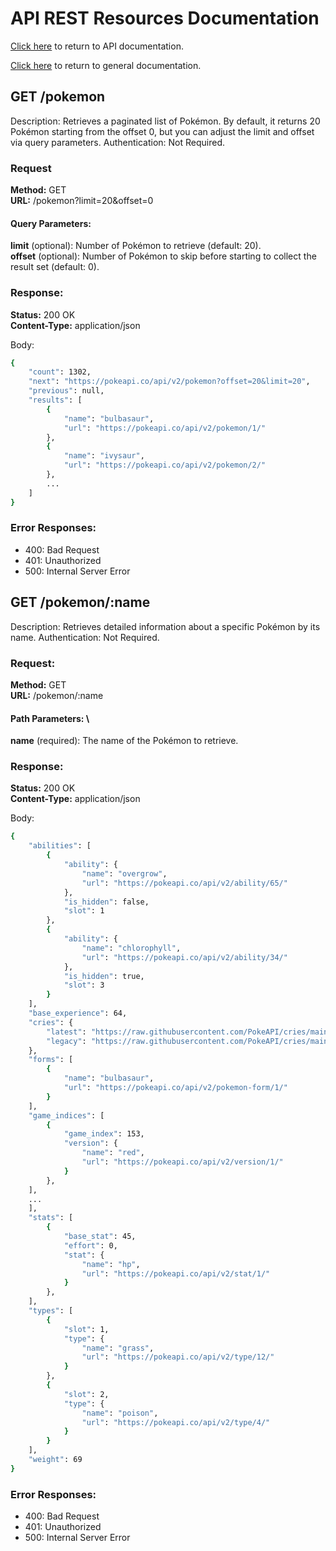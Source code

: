 # API REST Resources Documentation

[Click here](../README.md) to return to API documentation.

[Click here](../../README.md) to return to general documentation.


## GET /pokemon

Description: Retrieves a paginated list of Pokémon. By default, it returns 20 Pokémon starting from the offset 0, but you can adjust the limit and offset via query parameters.
Authentication: Not Required.

### Request

**Method:** GET \
**URL:** /pokemon?limit=20&offset=0

#### Query Parameters:

**limit** (optional): Number of Pokémon to retrieve (default: 20). \
**offset** (optional): Number of Pokémon to skip before starting to collect the result set (default: 0).

### Response:

**Status:** 200 OK \
**Content-Type:** application/json

Body:

```bash
{
    "count": 1302,
    "next": "https://pokeapi.co/api/v2/pokemon?offset=20&limit=20",
    "previous": null,
    "results": [
        {
            "name": "bulbasaur",
            "url": "https://pokeapi.co/api/v2/pokemon/1/"
        },
        {
            "name": "ivysaur",
            "url": "https://pokeapi.co/api/v2/pokemon/2/"
        },
        ...
    ]
}
```

### Error Responses:

* 400: Bad Request
* 401: Unauthorized
* 500: Internal Server Error


## GET /pokemon/:name

Description: Retrieves detailed information about a specific Pokémon by its name.
Authentication: Not Required.

### Request:

**Method:** GET \
**URL:** /pokemon/:name

#### Path Parameters: \
**name** (required): The name of the Pokémon to retrieve.

### Response:

**Status:** 200 OK \
**Content-Type:** application/json

Body:

```bash
{
    "abilities": [
        {
            "ability": {
                "name": "overgrow",
                "url": "https://pokeapi.co/api/v2/ability/65/"
            },
            "is_hidden": false,
            "slot": 1
        },
        {
            "ability": {
                "name": "chlorophyll",
                "url": "https://pokeapi.co/api/v2/ability/34/"
            },
            "is_hidden": true,
            "slot": 3
        }
    ],
    "base_experience": 64,
    "cries": {
        "latest": "https://raw.githubusercontent.com/PokeAPI/cries/main/cries/pokemon/latest/1.ogg",
        "legacy": "https://raw.githubusercontent.com/PokeAPI/cries/main/cries/pokemon/legacy/1.ogg"
    },
    "forms": [
        {
            "name": "bulbasaur",
            "url": "https://pokeapi.co/api/v2/pokemon-form/1/"
        }
    ],
    "game_indices": [
        {
            "game_index": 153,
            "version": {
                "name": "red",
                "url": "https://pokeapi.co/api/v2/version/1/"
            }
        },
    ],
    ...  
    ],
    "stats": [
        {
            "base_stat": 45,
            "effort": 0,
            "stat": {
                "name": "hp",
                "url": "https://pokeapi.co/api/v2/stat/1/"
            }
        },
    ],
    "types": [
        {
            "slot": 1,
            "type": {
                "name": "grass",
                "url": "https://pokeapi.co/api/v2/type/12/"
            }
        },
        {
            "slot": 2,
            "type": {
                "name": "poison",
                "url": "https://pokeapi.co/api/v2/type/4/"
            }
        }
    ],
    "weight": 69
}
```

### Error Responses:

* 400: Bad Request
* 401: Unauthorized
* 500: Internal Server Error
